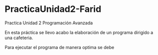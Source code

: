 # PracticaUnidad2-Farid
Practica Unidad 2 Programación Avanzada 

En esta práctica se llevo acabo la elaboración de un programa dirigido a una cafeteria.

Para ejecutar el programa de manera optima se debe 
